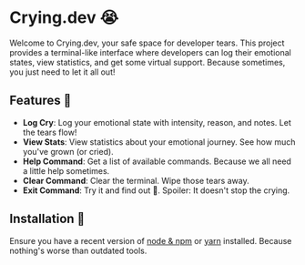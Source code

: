 # Crying.dev 😭

Welcome to Crying.dev, your safe space for developer tears. This project provides a terminal-like interface where developers can log their emotional states, view statistics, and get some virtual support. Because sometimes, you just need to let it all out!

## Features 🌟

- **Log Cry**: Log your emotional state with intensity, reason, and notes. Let the tears flow!
- **View Stats**: View statistics about your emotional journey. See how much you've grown (or cried).
- **Help Command**: Get a list of available commands. Because we all need a little help sometimes.
- **Clear Command**: Clear the terminal. Wipe those tears away.
- **Exit Command**: Try it and find out 👀. Spoiler: It doesn't stop the crying.

## Installation 🚀

Ensure you have a recent version of [node & npm](https://nodejs.org/en/download/) or [yarn](https://yarnpkg.com/en/docs/install) installed. Because nothing's worse than outdated tools.






